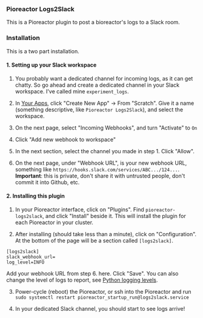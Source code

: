 ### Pioreactor Logs2Slack

This is a Pioreactor plugin to post a bioreactor's logs to a Slack room.

### Installation

This is a two part installation.

#### 1. Setting up your Slack workspace

1. You probably want a dedicated channel for incoming logs, as it can get chatty. So go ahead
and create a dedicated channel in your Slack workspace. I've called mine `experiment_logs`.

2. In [Your Apps](https://api.slack.com/apps/), click "Create New App" -> From "Scratch". Give it a name (something descriptive, like `Pioreactor Logs2Slack`), and select the workspace.

3. On the next page, select "Incoming Webhooks", and turn "Activate" to `On`

4. Click "Add new webhook to workspace"

5. In the next section, select the channel you made in step 1. Click "Allow".

6. On the next page, under "Webhook URL", is your new webhook URL, something like `https://hooks.slack.com/services/ABC.../124...`. **Important**: this is private, don't share it with untrusted people, don't commit it into Github, etc.


#### 2. Installing this plugin

1. In your Pioreactor interface, click on "Plugins". Find `pioreactor-logs2slack`, and click "Install" beside it. This will install the plugin for each Pioreactor in your cluster.

2. After installing (should take less than a minute), click on "Configuration". At the bottom of the page will be a section called `[logs2slack]`.

```
[logs2slack]
slack_webhook_url=
log_level=INFO
```

Add your webhook URL from step 6. here. Click "Save". You can also change the level of logs to report, see [Python logging levels](https://docs.python.org/3/library/logging.html#logging-levels).

3. Power-cycle (reboot) the Pioreactor, or ssh into the Pioreactor and run `sudo systemctl restart pioreactor_startup_run@logs2slack.service`

4. In your dedicated Slack channel, you should start to see logs arrive!
